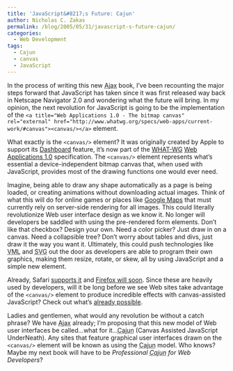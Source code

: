 ```yaml
---
title: 'JavaScript&#8217;s Future: Cajun'
author: Nicholas C. Zakas
permalink: /blog/2005/05/31/javascript-s-future-cajun/
categories:
  - Web Development
tags:
  - Cajun
  - canvas
  - JavaScript
---
```

In the process of writing this new <acronym title="Asynchronous JavaScript + XML">Ajax</acronym> book, I&#8217;ve been recounting the major steps forward that JavaScript has taken since it was first released way back in Netscape Navigator 2.0 and wondering what the future will bring. In my opinion, the next revolution for JavaScript is going to be the implementation of the `<a title="Web Applications 1.0 - The bitmap canvas" rel="external" href="http://www.whatwg.org/specs/web-apps/current-work/#canvas"><canvas/></a>` element.

What exactly is the `<canvas/>` element? It was originally created by Apple to support its <a title="Apple - MacOS X - Dashboard" rel="external" href="http://www.apple.com/macosx/features/dashboard/">Dashboard</a> feature, it&#8217;s now part of the <a title="WHAT-WG" rel="external" href="http://www.whatwg.org">WHAT-WG</a> <a title="Web Applications 1.0" rel="external" href="http://www.whatwg.org/specs/web-apps/current-work/">Web Applications 1.0</a> specification. The `<canvas/>` element represents what&#8217;s essential a device-independent bitmap canvas that, when used with JavaScript, provides most of the drawing functions one would ever need.

Imagine, being able to draw any shape automatically as a page is being loaded, or creating animations without downloading actual images. Think of what this will do for online games or places like <a title="Google Maps" rel="external" href="http://maps.google.com">Google Maps</a> that must currently rely on server-side rendering for all images. This could literally revolutionize Web user interface design as we know it. No longer will developers be saddled with using the pre-rendered form elements. Don&#8217;t like that checkbox? Design your own. Need a color picker? Just draw in on a canvas. Need a collapsible tree? Don&#8217;t worry about tables and divs, just draw it the way you want it. Ultimately, this could push technologies like <acronym title="Vector Markup Language">VML</acronym> and <acronym title="Scalable Vector Graphics">SVG</acronym> out the door as developers are able to program their own graphics, making them resize, rotate, or skew, all by using JavaScript and a simple new element.

Already, Safari <a title="Introducing the Canvas" rel="external" href="http://weblogs.mozillazine.org/hyatt/archives/2004_07.html#005913">supports it</a> and <a title="Mozilla Gains Canvas Element Support" rel="external" href="http://www.mozillazine.org/talkback.html?article=6461">Firefox will soon</a>. Since these are heavily used by developers, will it be long before we see Web sites take advantage of the `<canvas/>` element to produce incredible effects with canvas-assisted JavaScript? Check out what&#8217;s <a title="Drawing Graphics with Canvas" rel="external" href="http://developer-test.mozilla.org/docs/Drawing_Graphics_with_Canvas">already possible</a>.

Ladies and gentlemen, what would any revolution be without a catch phrase? We have <acronym title="Asynchronous JavaScript + XML">Ajax</acronym> already; I&#8217;m proposing that this new model of Web user interfaces be called&#8230;what for it&#8230;<acronym title="Canvas Assisted JavaScript UnderNeath">Cajun</acronym> (Canvas Assisted JavaScript UnderNeath). Any sites that feature graphical user interfaces drawn on the `<canvas/>` element will be known as using the <acronym title="Canvas Assisted JavaScript UnderNeath">Cajun</acronym> model. Who knows? Maybe my next book will have to be *Professional <acronym title="Canvas Assisted JavaScript UnderNeath">Cajun</acronym> for Web Developers*?
